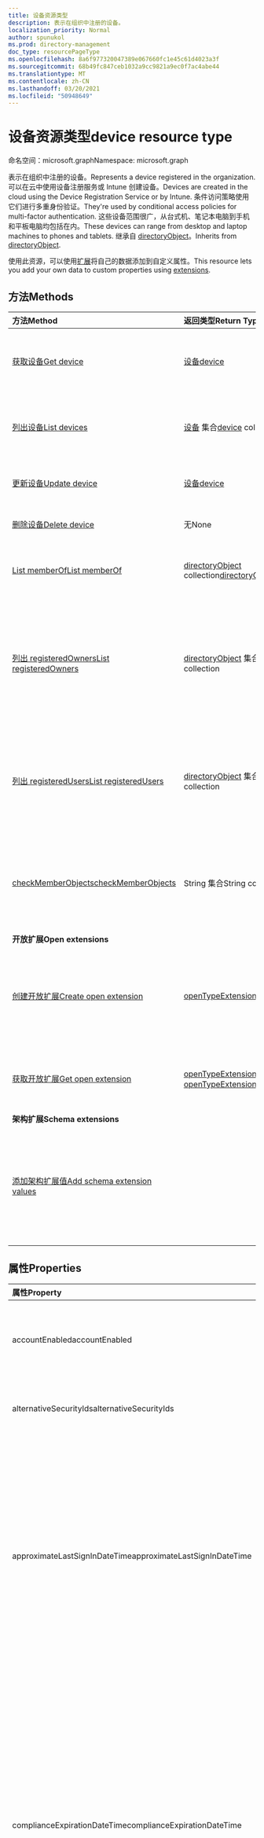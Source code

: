 ```yaml
---
title: 设备资源类型
description: 表示在组织中注册的设备。
localization_priority: Normal
author: spunukol
ms.prod: directory-management
doc_type: resourcePageType
ms.openlocfilehash: 8a6f977320047389e067660fc1e45c61d4023a3f
ms.sourcegitcommit: 68b49fc847ceb1032a9cc9821a9ec0f7ac4abe44
ms.translationtype: MT
ms.contentlocale: zh-CN
ms.lasthandoff: 03/20/2021
ms.locfileid: "50948649"
---
```

# <a name="device-resource-type"></a><span data-ttu-id="de140-103">设备资源类型</span><span class="sxs-lookup"><span data-stu-id="de140-103">device resource type</span></span>

<span data-ttu-id="de140-104">命名空间：microsoft.graph</span><span class="sxs-lookup"><span data-stu-id="de140-104">Namespace: microsoft.graph</span></span>

<span data-ttu-id="de140-105">表示在组织中注册的设备。</span><span class="sxs-lookup"><span data-stu-id="de140-105">Represents a device registered in the organization.</span></span> <span data-ttu-id="de140-106">可以在云中使用设备注册服务或 Intune 创建设备。</span><span class="sxs-lookup"><span data-stu-id="de140-106">Devices are created in the cloud using the Device Registration Service or by Intune.</span></span> <span data-ttu-id="de140-107">条件访问策略使用它们进行多重身份验证。</span><span class="sxs-lookup"><span data-stu-id="de140-107">They're used by conditional access policies for multi-factor authentication.</span></span> <span data-ttu-id="de140-108">这些设备范围很广，从台式机、笔记本电脑到手机和平板电脑均包括在内。</span><span class="sxs-lookup"><span data-stu-id="de140-108">These devices can range from desktop and laptop machines to phones and tablets.</span></span> <span data-ttu-id="de140-109">继承自 [directoryObject](directoryobject.md)。</span><span class="sxs-lookup"><span data-stu-id="de140-109">Inherits from [directoryObject](directoryobject.md).</span></span>

<span data-ttu-id="de140-110">使用此资源，可以使用[扩展](/graph/extensibility-overview)将自己的数据添加到自定义属性。</span><span class="sxs-lookup"><span data-stu-id="de140-110">This resource lets you add your own data to custom properties using [extensions](/graph/extensibility-overview).</span></span>


## <a name="methods"></a><span data-ttu-id="de140-111">方法</span><span class="sxs-lookup"><span data-stu-id="de140-111">Methods</span></span>

| <span data-ttu-id="de140-112">方法</span><span class="sxs-lookup"><span data-stu-id="de140-112">Method</span></span>       | <span data-ttu-id="de140-113">返回类型</span><span class="sxs-lookup"><span data-stu-id="de140-113">Return Type</span></span>  |<span data-ttu-id="de140-114">说明</span><span class="sxs-lookup"><span data-stu-id="de140-114">Description</span></span>|
|:---------------|:--------|:----------|
|[<span data-ttu-id="de140-115">获取设备</span><span class="sxs-lookup"><span data-stu-id="de140-115">Get device</span></span>](../api/device-get.md) | [<span data-ttu-id="de140-116">设备</span><span class="sxs-lookup"><span data-stu-id="de140-116">device</span></span>](device.md) |<span data-ttu-id="de140-117">读取 device 对象的属性和关系。</span><span class="sxs-lookup"><span data-stu-id="de140-117">Read properties and relationships of a device object.</span></span>|
|[<span data-ttu-id="de140-118">列出设备</span><span class="sxs-lookup"><span data-stu-id="de140-118">List devices</span></span>](../api/device-list.md) | <span data-ttu-id="de140-119">[设备](device.md) 集合</span><span class="sxs-lookup"><span data-stu-id="de140-119">[device](device.md) collection</span></span>| <span data-ttu-id="de140-120">检索目录中的注册设备列表。</span><span class="sxs-lookup"><span data-stu-id="de140-120">Retrieve a list of devices registered in the directory.</span></span> |
|[<span data-ttu-id="de140-121">更新设备</span><span class="sxs-lookup"><span data-stu-id="de140-121">Update device</span></span>](../api/device-update.md) | [<span data-ttu-id="de140-122">设备</span><span class="sxs-lookup"><span data-stu-id="de140-122">device</span></span>](device.md) |<span data-ttu-id="de140-123">更新 device 对象的属性。</span><span class="sxs-lookup"><span data-stu-id="de140-123">Update the properties of a device object.</span></span> |
|[<span data-ttu-id="de140-124">删除设备</span><span class="sxs-lookup"><span data-stu-id="de140-124">Delete device</span></span>](../api/device-delete.md) | <span data-ttu-id="de140-125">无</span><span class="sxs-lookup"><span data-stu-id="de140-125">None</span></span> |<span data-ttu-id="de140-126">删除 device 对象。</span><span class="sxs-lookup"><span data-stu-id="de140-126">Delete a device object.</span></span> |
|[<span data-ttu-id="de140-127">List memberOf</span><span class="sxs-lookup"><span data-stu-id="de140-127">List memberOf</span></span>](../api/device-list-memberof.md) |<span data-ttu-id="de140-128">[directoryObject](directoryobject.md) collection</span><span class="sxs-lookup"><span data-stu-id="de140-128">[directoryObject](directoryobject.md) collection</span></span>| <span data-ttu-id="de140-129">列出设备是其直接成员组。</span><span class="sxs-lookup"><span data-stu-id="de140-129">List the groups that the device is a direct member of.</span></span> |
|[<span data-ttu-id="de140-130">列出 registeredOwners</span><span class="sxs-lookup"><span data-stu-id="de140-130">List registeredOwners</span></span>](../api/device-list-registeredowners.md) |<span data-ttu-id="de140-131">[directoryObject](directoryobject.md) 集合</span><span class="sxs-lookup"><span data-stu-id="de140-131">[directoryObject](directoryobject.md) collection</span></span>| <span data-ttu-id="de140-132">通过 registeredOwners 导航属性，获取身份为设备注册所有者的用户。</span><span class="sxs-lookup"><span data-stu-id="de140-132">Get the users that are registered owners of the device from the registeredOwners navigation property.</span></span>|
|[<span data-ttu-id="de140-133">列出 registeredUsers</span><span class="sxs-lookup"><span data-stu-id="de140-133">List registeredUsers</span></span>](../api/device-list-registeredusers.md) |<span data-ttu-id="de140-134">[directoryObject](directoryobject.md) 集合</span><span class="sxs-lookup"><span data-stu-id="de140-134">[directoryObject](directoryobject.md) collection</span></span>| <span data-ttu-id="de140-135">从 registeredUsers 导航属性获取设备的注册用户。</span><span class="sxs-lookup"><span data-stu-id="de140-135">Get the registered users of the device from the registeredUsers navigation property.</span></span>|
|[<span data-ttu-id="de140-136">checkMemberObjects</span><span class="sxs-lookup"><span data-stu-id="de140-136">checkMemberObjects</span></span>](../api/device-checkmemberobjects.md) | <span data-ttu-id="de140-137">String 集合</span><span class="sxs-lookup"><span data-stu-id="de140-137">String collection</span></span> | <span data-ttu-id="de140-138">检查组、目录角色或管理单元对象列表中的成员身份。</span><span class="sxs-lookup"><span data-stu-id="de140-138">Check for membership in a list of groups, directory role, or administrative unit objects.</span></span> |
|<span data-ttu-id="de140-139">**开放扩展**</span><span class="sxs-lookup"><span data-stu-id="de140-139">**Open extensions**</span></span>| | |
|[<span data-ttu-id="de140-140">创建开放扩展</span><span class="sxs-lookup"><span data-stu-id="de140-140">Create open extension</span></span>](../api/opentypeextension-post-opentypeextension.md) |[<span data-ttu-id="de140-141">openTypeExtension</span><span class="sxs-lookup"><span data-stu-id="de140-141">openTypeExtension</span></span>](opentypeextension.md)| <span data-ttu-id="de140-142">创建开放扩展，并将自定义属性添加到新资源或现有资源。</span><span class="sxs-lookup"><span data-stu-id="de140-142">Create an open extension and add custom properties to a new or existing resource.</span></span>|
|[<span data-ttu-id="de140-143">获取开放扩展</span><span class="sxs-lookup"><span data-stu-id="de140-143">Get open extension</span></span>](../api/opentypeextension-get.md) |<span data-ttu-id="de140-144">[openTypeExtension](opentypeextension.md) 集合</span><span class="sxs-lookup"><span data-stu-id="de140-144">[openTypeExtension](opentypeextension.md) collection</span></span>| <span data-ttu-id="de140-145">获取扩展名称标识的开放扩展。</span><span class="sxs-lookup"><span data-stu-id="de140-145">Get an open extension identified by the extension name.</span></span>|
|<span data-ttu-id="de140-146">**架构扩展**</span><span class="sxs-lookup"><span data-stu-id="de140-146">**Schema extensions**</span></span>| | |
|[<span data-ttu-id="de140-147">添加架构扩展值</span><span class="sxs-lookup"><span data-stu-id="de140-147">Add schema extension values</span></span>](/graph/extensibility-schema-groups) || <span data-ttu-id="de140-148">创建架构扩展定义，然后使用它向资源添加自定义键入数据。</span><span class="sxs-lookup"><span data-stu-id="de140-148">Create a schema extension definition and then use it to add custom typed data to a resource.</span></span>|

## <a name="properties"></a><span data-ttu-id="de140-149">属性</span><span class="sxs-lookup"><span data-stu-id="de140-149">Properties</span></span>
| <span data-ttu-id="de140-150">属性</span><span class="sxs-lookup"><span data-stu-id="de140-150">Property</span></span>     | <span data-ttu-id="de140-151">类型</span><span class="sxs-lookup"><span data-stu-id="de140-151">Type</span></span>   |<span data-ttu-id="de140-152">说明</span><span class="sxs-lookup"><span data-stu-id="de140-152">Description</span></span>|
|:---------------|:--------|:----------|
|<span data-ttu-id="de140-153">accountEnabled</span><span class="sxs-lookup"><span data-stu-id="de140-153">accountEnabled</span></span>|<span data-ttu-id="de140-154">Boolean</span><span class="sxs-lookup"><span data-stu-id="de140-154">Boolean</span></span>| <span data-ttu-id="de140-155">启用帐户时为 `true`，否则为 `false`。</span><span class="sxs-lookup"><span data-stu-id="de140-155">`true` if the account is enabled; otherwise, `false`.</span></span> <span data-ttu-id="de140-156">必需。</span><span class="sxs-lookup"><span data-stu-id="de140-156">Required.</span></span>|
|<span data-ttu-id="de140-157">alternativeSecurityIds</span><span class="sxs-lookup"><span data-stu-id="de140-157">alternativeSecurityIds</span></span>|<span data-ttu-id="de140-158">[alternativeSecurityId](alternativeSecurityId.md) 集合</span><span class="sxs-lookup"><span data-stu-id="de140-158">[alternativeSecurityId](alternativeSecurityId.md) collection</span></span>| <span data-ttu-id="de140-159">仅供内部使用。</span><span class="sxs-lookup"><span data-stu-id="de140-159">For internal use only.</span></span> <span data-ttu-id="de140-160">不可为 null。</span><span class="sxs-lookup"><span data-stu-id="de140-160">Not nullable.</span></span> |
|<span data-ttu-id="de140-161">approximateLastSignInDateTime</span><span class="sxs-lookup"><span data-stu-id="de140-161">approximateLastSignInDateTime</span></span>|<span data-ttu-id="de140-162">DateTimeOffset</span><span class="sxs-lookup"><span data-stu-id="de140-162">DateTimeOffset</span></span>| <span data-ttu-id="de140-163">时间戳类型表示使用 ISO 8601 格式的日期和时间信息，并且始终采用 UTC 时间。</span><span class="sxs-lookup"><span data-stu-id="de140-163">The timestamp type represents date and time information using ISO 8601 format and is always in UTC time.</span></span> <span data-ttu-id="de140-164">例如，2014 年 1 月 1 日午夜 UTC 为 `2014-01-01T00:00:00Z`。</span><span class="sxs-lookup"><span data-stu-id="de140-164">For example, midnight UTC on Jan 1, 2014 is `2014-01-01T00:00:00Z`.</span></span> <span data-ttu-id="de140-165">只读。</span><span class="sxs-lookup"><span data-stu-id="de140-165">Read-only.</span></span> |
|<span data-ttu-id="de140-166">complianceExpirationDateTime</span><span class="sxs-lookup"><span data-stu-id="de140-166">complianceExpirationDateTime</span></span>|<span data-ttu-id="de140-167">DateTimeOffset</span><span class="sxs-lookup"><span data-stu-id="de140-167">DateTimeOffset</span></span>| <span data-ttu-id="de140-168">不再认为设备合规的时间戳。</span><span class="sxs-lookup"><span data-stu-id="de140-168">The timestamp when the device is no longer deemed compliant.</span></span> <span data-ttu-id="de140-169">时间戳类型表示使用 ISO 8601 格式的日期和时间信息，并且始终采用 UTC 时间。</span><span class="sxs-lookup"><span data-stu-id="de140-169">The timestamp type represents date and time information using ISO 8601 format and is always in UTC time.</span></span> <span data-ttu-id="de140-170">例如，2014 年 1 月 1 日午夜 UTC 为 `2014-01-01T00:00:00Z`。</span><span class="sxs-lookup"><span data-stu-id="de140-170">For example, midnight UTC on Jan 1, 2014 is `2014-01-01T00:00:00Z`.</span></span> <span data-ttu-id="de140-171">只读。</span><span class="sxs-lookup"><span data-stu-id="de140-171">Read-only.</span></span> |
|<span data-ttu-id="de140-172">deviceId</span><span class="sxs-lookup"><span data-stu-id="de140-172">deviceId</span></span>|<span data-ttu-id="de140-173">String</span><span class="sxs-lookup"><span data-stu-id="de140-173">String</span></span>| <span data-ttu-id="de140-174">由 Azure 设备注册服务在设备注册时设置的唯一标识符。</span><span class="sxs-lookup"><span data-stu-id="de140-174">Unique identifier set by Azure Device Registration Service at the time of registration.</span></span> |
|<span data-ttu-id="de140-175">deviceMetadata</span><span class="sxs-lookup"><span data-stu-id="de140-175">deviceMetadata</span></span>|<span data-ttu-id="de140-176">String</span><span class="sxs-lookup"><span data-stu-id="de140-176">String</span></span>| <span data-ttu-id="de140-177">仅供内部使用。</span><span class="sxs-lookup"><span data-stu-id="de140-177">For internal use only.</span></span> <span data-ttu-id="de140-178">设置为 `null` 。</span><span class="sxs-lookup"><span data-stu-id="de140-178">Set to `null`.</span></span> |
|<span data-ttu-id="de140-179">deviceVersion</span><span class="sxs-lookup"><span data-stu-id="de140-179">deviceVersion</span></span>|<span data-ttu-id="de140-180">Int32</span><span class="sxs-lookup"><span data-stu-id="de140-180">Int32</span></span>| <span data-ttu-id="de140-181">仅供内部使用。</span><span class="sxs-lookup"><span data-stu-id="de140-181">For internal use only.</span></span> |
|<span data-ttu-id="de140-182">displayName</span><span class="sxs-lookup"><span data-stu-id="de140-182">displayName</span></span>|<span data-ttu-id="de140-183">String</span><span class="sxs-lookup"><span data-stu-id="de140-183">String</span></span>|<span data-ttu-id="de140-p107">设备显示名称。必需。</span><span class="sxs-lookup"><span data-stu-id="de140-p107">The display name for the device. Required.</span></span> |
|<span data-ttu-id="de140-186">id</span><span class="sxs-lookup"><span data-stu-id="de140-186">id</span></span>|<span data-ttu-id="de140-187">String</span><span class="sxs-lookup"><span data-stu-id="de140-187">String</span></span>|<span data-ttu-id="de140-p108">设备唯一标识符。继承自 [directoryObject](directoryobject.md)。密钥，不可为 NULL。只读。</span><span class="sxs-lookup"><span data-stu-id="de140-p108">The unique identifier for the device. Inherited from [directoryObject](directoryobject.md). Key, Not nullable. Read-only.</span></span>|
|<span data-ttu-id="de140-192">isCompliant</span><span class="sxs-lookup"><span data-stu-id="de140-192">isCompliant</span></span>|<span data-ttu-id="de140-193">Boolean</span><span class="sxs-lookup"><span data-stu-id="de140-193">Boolean</span></span>|<span data-ttu-id="de140-194">`true` 如果设备符合移动设备管理 (MDM) 策略;否则为 `false` 。</span><span class="sxs-lookup"><span data-stu-id="de140-194">`true` if the device complies with Mobile Device Management (MDM) policies; otherwise, `false`.</span></span> <span data-ttu-id="de140-195">只读。</span><span class="sxs-lookup"><span data-stu-id="de140-195">Read-only.</span></span> <span data-ttu-id="de140-196">这仅可通过 Intune 针对任何设备操作系统类型进行更新，或由适用于 Windows [OS 设备的](/windows/client-management/mdm/azure-active-directory-integration-with-mdm) 已批准 MDM 应用更新。</span><span class="sxs-lookup"><span data-stu-id="de140-196">This can only be updated by Intune for any device OS type or by an [approved MDM app](/windows/client-management/mdm/azure-active-directory-integration-with-mdm) for Windows OS devices.</span></span>|
|<span data-ttu-id="de140-197">isManaged</span><span class="sxs-lookup"><span data-stu-id="de140-197">isManaged</span></span>|<span data-ttu-id="de140-198">Boolean</span><span class="sxs-lookup"><span data-stu-id="de140-198">Boolean</span></span>|<span data-ttu-id="de140-199">`true` 如果设备由移动设备管理或 MDM (管理) 应用;否则为 `false` 。</span><span class="sxs-lookup"><span data-stu-id="de140-199">`true` if the device is managed by a Mobile Device Management (MDM) app; otherwise, `false`.</span></span> <span data-ttu-id="de140-200">这仅可通过 Intune 针对任何设备操作系统类型进行更新，或由适用于 Windows [OS 设备的](/windows/client-management/mdm/azure-active-directory-integration-with-mdm) 已批准 MDM 应用更新。</span><span class="sxs-lookup"><span data-stu-id="de140-200">This can only be updated by Intune for any device OS type or by an [approved MDM app](/windows/client-management/mdm/azure-active-directory-integration-with-mdm) for Windows OS devices.</span></span> |
|<span data-ttu-id="de140-201">manufacturer</span><span class="sxs-lookup"><span data-stu-id="de140-201">manufacturer</span></span>|<span data-ttu-id="de140-202">String</span><span class="sxs-lookup"><span data-stu-id="de140-202">String</span></span>| <span data-ttu-id="de140-203">设备的制造商。</span><span class="sxs-lookup"><span data-stu-id="de140-203">Manufacturer of the device.</span></span> <span data-ttu-id="de140-204">只读。</span><span class="sxs-lookup"><span data-stu-id="de140-204">Read-only.</span></span> |
|<span data-ttu-id="de140-205">mdmAppId</span><span class="sxs-lookup"><span data-stu-id="de140-205">mdmAppId</span></span>|<span data-ttu-id="de140-206">String</span><span class="sxs-lookup"><span data-stu-id="de140-206">String</span></span>|<span data-ttu-id="de140-207">用于向 MDM 中注册设备的应用程序标识符。</span><span class="sxs-lookup"><span data-stu-id="de140-207">Application identifier used to register device into MDM.</span></span> <span data-ttu-id="de140-208">只读。</span><span class="sxs-lookup"><span data-stu-id="de140-208">Read-only.</span></span> <span data-ttu-id="de140-209">支持 `$filter`。</span><span class="sxs-lookup"><span data-stu-id="de140-209">Supports `$filter`.</span></span>|
|<span data-ttu-id="de140-210">model</span><span class="sxs-lookup"><span data-stu-id="de140-210">model</span></span>|<span data-ttu-id="de140-211">String</span><span class="sxs-lookup"><span data-stu-id="de140-211">String</span></span>| <span data-ttu-id="de140-212">设备型号。</span><span class="sxs-lookup"><span data-stu-id="de140-212">Model of the device.</span></span> <span data-ttu-id="de140-213">只读。</span><span class="sxs-lookup"><span data-stu-id="de140-213">Read-only.</span></span> |
|<span data-ttu-id="de140-214">onPremisesLastSyncDateTime</span><span class="sxs-lookup"><span data-stu-id="de140-214">onPremisesLastSyncDateTime</span></span>|<span data-ttu-id="de140-215">DateTimeOffset</span><span class="sxs-lookup"><span data-stu-id="de140-215">DateTimeOffset</span></span>|<span data-ttu-id="de140-216">最后一次将对象与本地目录同步的时间。</span><span class="sxs-lookup"><span data-stu-id="de140-216">The last time at which the object was synced with the on-premises directory.</span></span> <span data-ttu-id="de140-217">时间戳类型表示采用 ISO 8601 格式的日期和时间信息，始终采用 UTC 时区。</span><span class="sxs-lookup"><span data-stu-id="de140-217">The Timestamp type represents date and time information using ISO 8601 format and is always in UTC time.</span></span> <span data-ttu-id="de140-218">例如，2014 年 1 月 1 日午夜 UTC `2014-01-01T00:00:00Z` 为只读。</span><span class="sxs-lookup"><span data-stu-id="de140-218">For example, midnight UTC on Jan 1, 2014 is `2014-01-01T00:00:00Z` Read-only.</span></span>|
|<span data-ttu-id="de140-219">onPremisesSyncEnabled</span><span class="sxs-lookup"><span data-stu-id="de140-219">onPremisesSyncEnabled</span></span>|<span data-ttu-id="de140-220">Boolean</span><span class="sxs-lookup"><span data-stu-id="de140-220">Boolean</span></span>|<span data-ttu-id="de140-221">如果此对象从本地目录同步，则为 `true`；如果此对象最初从本地目录同步，但以后不再同步，则为 `false`；如果此对象从未从本地目录同步，则为 `null`（默认值）。</span><span class="sxs-lookup"><span data-stu-id="de140-221">`true` if this object is synced from an on-premises directory; `false` if this object was originally synced from an on-premises directory but is no longer synced; `null` if this object has never been synced from an on-premises directory (default).</span></span> <span data-ttu-id="de140-222">只读。</span><span class="sxs-lookup"><span data-stu-id="de140-222">Read-only.</span></span> |
|<span data-ttu-id="de140-223">operatingSystem</span><span class="sxs-lookup"><span data-stu-id="de140-223">operatingSystem</span></span>|<span data-ttu-id="de140-224">String</span><span class="sxs-lookup"><span data-stu-id="de140-224">String</span></span>| <span data-ttu-id="de140-p116">设备上操作系统的类型。必需。</span><span class="sxs-lookup"><span data-stu-id="de140-p116">The type of operating system on the device. Required.</span></span> |
|<span data-ttu-id="de140-227">operatingSystemVersion</span><span class="sxs-lookup"><span data-stu-id="de140-227">operatingSystemVersion</span></span>|<span data-ttu-id="de140-228">String</span><span class="sxs-lookup"><span data-stu-id="de140-228">String</span></span>|<span data-ttu-id="de140-p117">设备上操作系统的版本。必需。</span><span class="sxs-lookup"><span data-stu-id="de140-p117">The version of the operating system on the device. Required.</span></span> |
|<span data-ttu-id="de140-231">physicalIds</span><span class="sxs-lookup"><span data-stu-id="de140-231">physicalIds</span></span>|<span data-ttu-id="de140-232">String collection</span><span class="sxs-lookup"><span data-stu-id="de140-232">String collection</span></span>| <span data-ttu-id="de140-233">仅供内部使用。</span><span class="sxs-lookup"><span data-stu-id="de140-233">For internal use only.</span></span> <span data-ttu-id="de140-234">不可为 null。</span><span class="sxs-lookup"><span data-stu-id="de140-234">Not nullable.</span></span> |
|<span data-ttu-id="de140-235">profileType</span><span class="sxs-lookup"><span data-stu-id="de140-235">profileType</span></span>|<span data-ttu-id="de140-236">deviceProfileType</span><span class="sxs-lookup"><span data-stu-id="de140-236">deviceProfileType</span></span>|<span data-ttu-id="de140-237">设备的配置文件类型。</span><span class="sxs-lookup"><span data-stu-id="de140-237">The profile type of the device.</span></span> <span data-ttu-id="de140-238">可能的值 `RegisteredDevice` ： (默认值 `SecureVM`) 、、、、。 `Printer` `Shared` `IoT`</span><span class="sxs-lookup"><span data-stu-id="de140-238">Possible values: `RegisteredDevice` (default), `SecureVM`, `Printer`, `Shared`, `IoT`.</span></span>|
|<span data-ttu-id="de140-239">systemLabels</span><span class="sxs-lookup"><span data-stu-id="de140-239">systemLabels</span></span>|<span data-ttu-id="de140-240">String collection</span><span class="sxs-lookup"><span data-stu-id="de140-240">String collection</span></span>| <span data-ttu-id="de140-241">系统应用于设备的标签列表。</span><span class="sxs-lookup"><span data-stu-id="de140-241">List of labels applied to the device by the system.</span></span> |
|<span data-ttu-id="de140-242">trustType</span><span class="sxs-lookup"><span data-stu-id="de140-242">trustType</span></span>|<span data-ttu-id="de140-243">String</span><span class="sxs-lookup"><span data-stu-id="de140-243">String</span></span>| <span data-ttu-id="de140-244">加入设备的信任类型。</span><span class="sxs-lookup"><span data-stu-id="de140-244">Type of trust for the joined device.</span></span> <span data-ttu-id="de140-245">只读。</span><span class="sxs-lookup"><span data-stu-id="de140-245">Read-only.</span></span> <span data-ttu-id="de140-246">可能的值： (表示自带的个人设备) 、 (仅加入云的设备) 、 (加入 Azure AD) 的加入本地域 `Workplace`  `AzureAd` `ServerAd` 的设备。</span><span class="sxs-lookup"><span data-stu-id="de140-246">Possible values:  `Workplace` (indicates *bring your own personal devices*), `AzureAd` (Cloud only joined devices), `ServerAd` (on-premises domain joined devices joined to Azure AD).</span></span> <span data-ttu-id="de140-247">如需了解更多详情，请参阅 [Azure Active Directory 中的设备管理简介](/azure/active-directory/device-management-introduction)</span><span class="sxs-lookup"><span data-stu-id="de140-247">For more details, see [Introduction to device management in Azure Active Directory](/azure/active-directory/device-management-introduction)</span></span> |

## <a name="relationships"></a><span data-ttu-id="de140-248">关系</span><span class="sxs-lookup"><span data-stu-id="de140-248">Relationships</span></span>
| <span data-ttu-id="de140-249">关系</span><span class="sxs-lookup"><span data-stu-id="de140-249">Relationship</span></span> | <span data-ttu-id="de140-250">类型</span><span class="sxs-lookup"><span data-stu-id="de140-250">Type</span></span>   |<span data-ttu-id="de140-251">说明</span><span class="sxs-lookup"><span data-stu-id="de140-251">Description</span></span>|
|:---------------|:--------|:----------|
|<span data-ttu-id="de140-252">extensions</span><span class="sxs-lookup"><span data-stu-id="de140-252">extensions</span></span>|<span data-ttu-id="de140-253">[扩展](extension.md)集合</span><span class="sxs-lookup"><span data-stu-id="de140-253">[extension](extension.md) collection</span></span>|<span data-ttu-id="de140-p121">为设备定义的开放扩展集合。只读。可为 NULL。</span><span class="sxs-lookup"><span data-stu-id="de140-p121">The collection of open extensions defined for the device. Read-only. Nullable.</span></span>|
|<span data-ttu-id="de140-257">memberOf</span><span class="sxs-lookup"><span data-stu-id="de140-257">memberOf</span></span>|<span data-ttu-id="de140-258">[directoryObject](directoryobject.md) 集合</span><span class="sxs-lookup"><span data-stu-id="de140-258">[directoryObject](directoryobject.md) collection</span></span>|<span data-ttu-id="de140-p122">此组所属的组。HTTP 方法：GET（支持所有组）只读。可为 Null。</span><span class="sxs-lookup"><span data-stu-id="de140-p122">Groups that this group is a member of. HTTP Methods: GET (supported for all groups). Read-only. Nullable.</span></span>|
|[<span data-ttu-id="de140-263">List transitive memberOf</span><span class="sxs-lookup"><span data-stu-id="de140-263">List transitive memberOf</span></span>](../api/device-list-transitivememberof.md) |<span data-ttu-id="de140-264">[directoryObject](directoryobject.md) collection</span><span class="sxs-lookup"><span data-stu-id="de140-264">[directoryObject](directoryobject.md) collection</span></span>| <span data-ttu-id="de140-265">列出设备是其中一个成员的组。</span><span class="sxs-lookup"><span data-stu-id="de140-265">List the groups that the device is a member of.</span></span> <span data-ttu-id="de140-266">此操作是可传递的。</span><span class="sxs-lookup"><span data-stu-id="de140-266">This operation is transitive.</span></span> |
|<span data-ttu-id="de140-267">registeredOwners</span><span class="sxs-lookup"><span data-stu-id="de140-267">registeredOwners</span></span>|<span data-ttu-id="de140-268">[directoryObject](directoryobject.md) 集合</span><span class="sxs-lookup"><span data-stu-id="de140-268">[directoryObject](directoryobject.md) collection</span></span>|<span data-ttu-id="de140-269">云加入设备或已注册个人设备的用户。</span><span class="sxs-lookup"><span data-stu-id="de140-269">The user that cloud joined the device or registered their personal device.</span></span> <span data-ttu-id="de140-270">已注册的所有者是在注册时设置。</span><span class="sxs-lookup"><span data-stu-id="de140-270">The registered owner is set at the time of registration.</span></span> <span data-ttu-id="de140-271">目前，只能有一个所有者。</span><span class="sxs-lookup"><span data-stu-id="de140-271">Currently, there can be only one owner.</span></span> <span data-ttu-id="de140-272">只读。</span><span class="sxs-lookup"><span data-stu-id="de140-272">Read-only.</span></span> <span data-ttu-id="de140-273">可为 Null。</span><span class="sxs-lookup"><span data-stu-id="de140-273">Nullable.</span></span> |
|<span data-ttu-id="de140-274">registeredUsers</span><span class="sxs-lookup"><span data-stu-id="de140-274">registeredUsers</span></span>|<span data-ttu-id="de140-275">[directoryObject](directoryobject.md) 集合</span><span class="sxs-lookup"><span data-stu-id="de140-275">[directoryObject](directoryobject.md) collection</span></span>|<span data-ttu-id="de140-276">设备的已注册用户集合。</span><span class="sxs-lookup"><span data-stu-id="de140-276">Collection of registered users of the device.</span></span> <span data-ttu-id="de140-277">对于云加入设备和已注册的个人设备，已注册用户在设备注册时设置为与已注册所有者相同的值。</span><span class="sxs-lookup"><span data-stu-id="de140-277">For cloud joined devices and registered personal devices, registered users are set to the same value as registered owners at the time of registration.</span></span> <span data-ttu-id="de140-278">只读。</span><span class="sxs-lookup"><span data-stu-id="de140-278">Read-only.</span></span> <span data-ttu-id="de140-279">可为 Null。</span><span class="sxs-lookup"><span data-stu-id="de140-279">Nullable.</span></span>|

## <a name="json-representation"></a><span data-ttu-id="de140-280">JSON 表示形式</span><span class="sxs-lookup"><span data-stu-id="de140-280">JSON representation</span></span>

<span data-ttu-id="de140-281">下面是资源的 JSON 表示形式。</span><span class="sxs-lookup"><span data-stu-id="de140-281">Here is a JSON representation of the resource</span></span>

<!--{
  "blockType": "resource",
  "openType": true,
  "optionalProperties": [
    "extensions",
    "registeredOwners",
    "registeredUsers"
  ],
  "keyProperty": "id",
  "baseType": "microsoft.graph.directoryObject",
  "@odata.type": "microsoft.graph.device"
}-->

```json
{
  "accountEnabled": true,
  "alternativeSecurityIds": [{"@odata.type": "microsoft.graph.alternativeSecurityId"}],
  "approximateLastSignInDateTime": "String (timestamp)",
  "complianceExpirationDateTime": "String (timestamp)",
  "deviceId": "string",
  "deviceMetadata": "string",
  "deviceVersion": 1024,
  "displayName": "string",
  "id": "string (identifier)",
  "isCompliant": true,
  "isManaged": true,
  "manufacturer": "string",
  "mdmAppId": "string",
  "model": "string",
  "onPremisesLastSyncDateTime": "String (timestamp)",
  "onPremisesSyncEnabled": true,
  "operatingSystem": "string",
  "operatingSystemVersion": "string",
  "physicalIds": ["string"],
  "profileType": "string",
  "systemLabels": ["string"],
  "trustType": "string"
}
```

## <a name="see-also"></a><span data-ttu-id="de140-282">另请参阅</span><span class="sxs-lookup"><span data-stu-id="de140-282">See also</span></span>

- [<span data-ttu-id="de140-283">使用扩展向资源添加自定义数据</span><span class="sxs-lookup"><span data-stu-id="de140-283">Add custom data to resources using extensions</span></span>](/graph/extensibility-overview)
- [<span data-ttu-id="de140-284">使用开放扩展向用户添加自定义数据</span><span class="sxs-lookup"><span data-stu-id="de140-284">Add custom data to users using open extensions</span></span>](/graph/extensibility-open-users)
- [<span data-ttu-id="de140-285">使用架构扩展向组添加自定义数据</span><span class="sxs-lookup"><span data-stu-id="de140-285">Add custom data to groups using schema extensions</span></span>](/graph/extensibility-schema-groups)


<!-- uuid: 8fcb5dbc-d5aa-4681-8e31-b001d5168d79
2015-10-25 14:57:30 UTC -->
<!-- {
  "type": "#page.annotation",
  "description": "device resource",
  "keywords": "",
  "section": "documentation",
  "tocPath": ""
}-->
